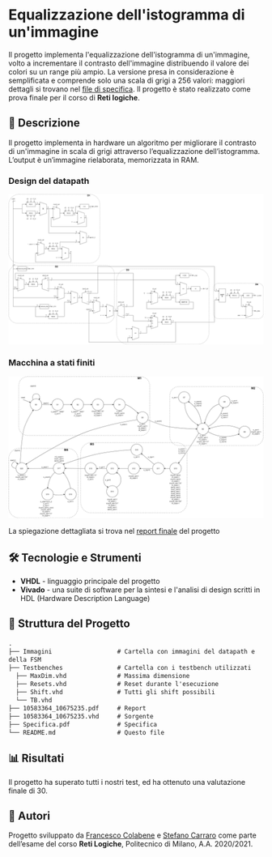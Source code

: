 # Equalizzazione dell'istogramma di un'immagine

Il progetto implementa l'equalizzazione dell'istogramma di un'immagine, volto a incrementare il contrasto dell'immagine distribuendo il valore dei colori su un range più ampio. La versione presa in considerazione è semplificata e comprende solo una scala di grigi a 256 valori: maggiori dettagli si trovano nel [file di specifica](Specifica.pdf). Il progetto è stato realizzato come prova finale per il corso di **Reti logiche**.

## 📌 Descrizione

Il progetto implementa in hardware un algoritmo per migliorare il contrasto di un'immagine in scala di grigi attraverso l’equalizzazione dell’istogramma. L’output è un’immagine rielaborata, memorizzata in RAM.

### Design del datapath
![Datapath](Immagini/Datapath/Datapath.jpg 'Datapath')


### Macchina a stati finiti
![Macchina a stati finiti](Immagini/FSM/FSM.png 'Macchina a stati finiti')

La spiegazione dettagliata si trova nel [report finale](10583364_10675235.pdf) del progetto

## 🛠 Tecnologie e Strumenti

- **VHDL** - linguaggio principale del progetto
- **Vivado** - una suite di software per la sintesi e l'analisi di design scritti in HDL (Hardware Description Language)

## 📁 Struttura del Progetto

```
.
├── Immagini                  # Cartella con immagini del datapath e della FSM
├── Testbenches               # Cartella con i testbench utilizzati
  ├── MaxDim.vhd              # Massima dimensione
  ├── Resets.vhd              # Reset durante l'esecuzione
  ├── Shift.vhd               # Tutti gli shift possibili
  └── TB.vhd                  
├── 10583364_10675235.pdf     # Report
├── 10583364_10675235.vhd     # Sorgente
├── Specifica.pdf             # Specifica
└── README.md                 # Questo file
```

## 📊 Risultati 

Il progetto ha superato tutti i nostri test, ed ha ottenuto una valutazione finale di 30.

## 👤 Autori

Progetto sviluppato da [Francesco Colabene](https://github.com/FrancescoColabene) e [Stefano Carraro](https://github.com/StefanoCarraro7) come parte dell’esame del corso **Reti Logiche**, Politecnico di Milano, A.A. 2020/2021.
